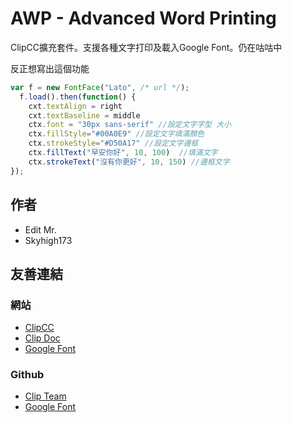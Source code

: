 # AWP - Advanced Word Printing
ClipCC擴充套件。支援各種文字打印及載入Google Font。仍在咕咕中

反正想寫出這個功能

```javascript
var f = new FontFace("Lato", /* url */);
  f.load().then(function() {
    cxt.textAlign = right
    cxt.textBaseline = middle
    ctx.font = "30px sans-serif" //設定文字字型 大小
    ctx.fillStyle="#00A0E9" //設定文字填滿顏色
    ctx.strokeStyle="#D50A17" //設定文字邊框
    ctx.fillText("早安你好", 10, 100)  //填滿文字
    ctx.strokeText("沒有你更好", 10, 150) //邊框文字
});
```

## 作者
* Edit Mr.
* Skyhigh173

## 友善連結
### 網站
* [ClipCC](https://codingclip.com/editor/)
* [Clip Doc](https://doc.codingclip.com/zh-cn/category/for-developers)
* [Google Font](https://fonts.google.com/)
### Github
* [Clip Team](https://github.com/Clipteam)
* [Google Font](https://github.com/google/fonts)
